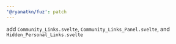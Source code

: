 ```yaml
---
'@ryanatkn/fuz': patch
---
```


add `Community_Links.svelte`, `Community_Links_Panel.svelte`, and `Hidden_Personal_Links.svelte`
